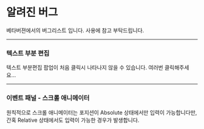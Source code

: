 # 알려진 버그

베타버젼에서의 버그리스트 입니다. 사용에 참고 부탁드립니다.

*****
### 텍스트 부분 편집
텍스트 부분편집 팝업이 처음 클릭시 나타나지 않을 수 있습니다. 여러번 클릭해주세요...

*****
### 이벤트 패널 - 스크롤 애니메이터 
원칙적으로 스크롤 애니메이터는 포지션이 Absolute 상태에서만 입력이 가능합니다만, 간혹 Relative 상태에서도 입력이 가능한 경우가 발생합니다.

